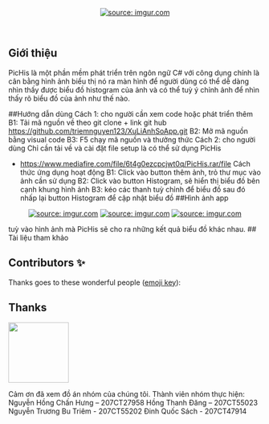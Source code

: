 <p align="center">
  <a href="">
    <a href="https://imgur.com/TwrhDYF"><img src="https://i.imgur.com/TwrhDYF.png" title="source: imgur.com" /></a>
  </a>
</p>

&nbsp;





## Giới thiệu
PicHis là một phần mềm phát triển trên ngôn ngữ C# với công dụng chính là cân bằng hình ảnh biểu thị nó ra màn hình để người dùng có thể dễ dàng nhìn thấy được biểu đồ histogram của ảnh và có thể tuỳ ý chỉnh ảnh để nhìn thấy rõ biểu đồ của ảnh như thế nào.

##Hướng dẫn dùng
Cách 1: cho người cần xem code hoặc phát triển thêm
B1: Tải mã nguồn về theo git clone + link git hub https://github.com/triemnguyen123/XuLiAnhSoApp.git
B2: Mở mã nguồn bằng visual code 
B3: F5 chạy mã nguồn và thưởng thức
Cách 2: cho người dùng
Chỉ cần tải về và cài đặt file setup là có thể sử dụng PicHis
- https://www.mediafire.com/file/6t4g0ezcpcjwt0q/PicHis.rar/file
Cách thức ứng dụng hoạt động
B1: Click vào button thêm ảnh, trỏ thư mục vào ảnh cần sử dụng
B2: Click vào button Histogram, sẽ hiển thị biểu đồ bên cạnh khung hình ảnh
B3: kéo các thanh tuỳ chỉnh để biểu đồ sau đó nhấp lại button Histogram để cập nhật biểu đồ
##Hình ảnh app
<p align="center">
  <a href="">
    <a href="https://imgur.com/XNzAC6r"><img src="https://i.imgur.com/XNzAC6r.png" title="source: imgur.com" /></a>
    <a href="https://imgur.com/mXYH9Qc"><img src="https://i.imgur.com/mXYH9Qc.png" title="source: imgur.com" /></a>
    <a href="https://imgur.com/zCexS8g"><img src="https://i.imgur.com/zCexS8g.png" title="source: imgur.com" /></a>
  </a>
</p>
tuỳ vào hình ảnh mà PicHis sẽ cho ra những kết quả biểu đồ khác nhau.
## Tài liệu tham khảo



## Contributors ✨

Thanks goes to these wonderful people
([emoji key](https://github.com/all-contributors/all-contributors#emoji-key)):

<!-- ALL-CONTRIBUTORS-LIST:START - Do not remove or modify this section -->
<!-- prettier-ignore-start -->
<!-- markdownlint-disable -->


<!-- markdownlint-enable -->
<!-- prettier-ignore-end -->

<!-- ALL-CONTRIBUTORS-LIST:END -->

## Thanks

<a href="https://www.chromaticqa.com/"><img src="https://cdn-images-1.medium.com/letterbox/147/36/50/50/1*oHHjTjInDOBxIuYHDY2gFA.png?source=logoAvatar-d7276495b101---37816ec27d7a" width="120"/></a>

Cảm ơn đã xem đồ án nhóm của chúng tôi.
Thành viên nhóm thực hiện: 
Nguyễn Hồng Chấn Hưng – 207CT27958
Hồng Thanh Đăng – 207CT55023
Nguyễn Trương Bu Triêm - 207CT55202
Đinh Quốc Sách - 207CT47914

